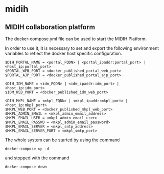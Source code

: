 # midih
## MIDIH collaboration platform

The docker-compose.yml file can be used to start the MIDIH Platform. 

In order to use it, it is necessary to set and export the following environment variables to reflect the docker host specific configuration.
```shell
$DIH_PORTAL_NAME = <portal_FQDN> | <portal_ipaddr:portal_port> | <host_ip:portal_port>
$PORTAL_WEB_PORT = <docker_published_portal_web_port>
$PORTAL_AJP_PORT = <docker_published_portal_ajp_port>

$DIH_IDM_NAME = <idm_FQDN> | <idm_ipaddr:idm_port> | <host_ip:idm_port>
$IDM_WEB_PORT = <docker_published_idm_web_port>

$DIH_MKPL_NAME = <mkpl_FQDN> | <mkpl_ipaddr:mkpl_port> | <host_ip:mkpl_port>
$MKPL_WEB_PORT = <docker_published_mkpl_web_port>
$MKPL_ADMIN_EMAIL = <mkpl_admin_email_address>
$MKPL_EMAIL_USER = <mkpl_admin_email_user>
$MKPL_EMAIL_PASSWD = <mkpl_admin_email_password>
$MKPL_EMAIL_SERVER = <mkpl_smtp_address>
$MKPL_EMAIL_SERVER_PORT = <mkpl_smtp_port>
```

The whole system can be started by using the command 

```shell
docker-compose up -d 
```

and stopped with the command 

```shell
docker-compose down
```

